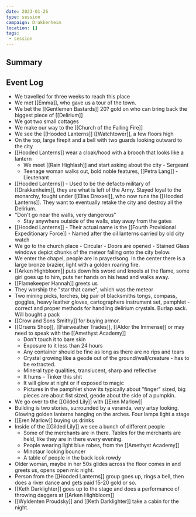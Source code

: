 ```yaml
---
date: 2023-01-26
type: session
campaign: Drakkenheim
location: []
tags:
 - session
---
```


## Summary

## Event Log

- We travelled for three weeks to reach this place
- We met [[Emma]], who gave us a tour of the town.
- We bet the [[Gentlemen Bastards]] 20? gold on who can bring back the biggest piece of [[Delirium]]
- We got two small cottages
- We make our way to the [[Church of the Falling Fire]]
- We see the [[Hooded Lanterns]] [[Watchtower]], a few floors high
- On the top, large firepit and a bell with two guards looking outward to the city
- [[Hooded Lanterns]] wear a cloak/hood with a brooch that looks like a lantern
	- We meet [[Rain Highlash]] and start asking about the city - Sergeant
	- Teenage woman walks out, bold noble features, [[Petra Lang]] - Lieutenant
- [[Hooded Lanterns]] - Used to be the defacto military of [[Drakkenheim]], they are what is left of the Army. Stayed loyal to the monarchy, fought under [[Elias Drexxel]], who now runs the [[Hooded Lanterns]]. They want to eventually retake the city and destroy all the Delirium.
- "Don't go near the walls, very dangerous"
	- Stay anywhere outside of the walls, stay away from the gates
- [[Hooded Lanterns]] - Their actual name is the [[Fourth Provisional Expeditionary Force]] - Named after the oil lanterns carried by old city watch
- We go to the church place - Circular - Doors are opened - Stained Glass windows depict chunks of the meteor falling onto the city below.
- We enter the chapel, people are in prayer/song. In the center there is a large bronze brazier, light with a golden roaring fire.
- [[Arken Highbloom]] puts down his sword and kneels at the flame, some girl goes up to him, puts her hands on his head and walks away.
- [[Flamekeeper Hannah]] greets us
- They worship the "star that came", which was the meteor
- Two mining picks, torches, big pair of blacksmiths tongs, compass, goggles, heavy leather gloves, cartographers instrument set, pamphlet - correct and proper methods for handling delirium crystals. Burlap sack. Will bought a pack
- [[Crow and Sons Smithy]] for buying armor.
- [[Orsens Shop]], [[Fairweather Trades]], [[Aldor the Immense]] or may need to speak with the [[Amethyst Academy]]
	- Don't touch it to bare skin
	- Exposure to it less than 24 hours
	- Any container should be fine as long as there are no rips and tears
	- Crystal growing like a geode out of the ground/wall/creature - has to be extracted.
	- Mineral type qualities, translucent, sharp and reflective
	- It hums - Tinker this shit
	- It will glow at night or if exposed to magic
	- Pictures in the pamphlet show its typically about "finger" sized, big pieces are about fist sized, geode about the side of a pumpkin.
- We go over to the [[Gilded Lily]] with [[Eren Marlow]]
- Building is two stories, surrounded by a veranda, very artsy looking. Glowing golden lanterns hanging on the arches. Four lamps light a stage
- [[Eren Marlow]] buying us drinks
- Inside of the [[Gilded Lily]] we see a bunch of different people
	- Some of the merchants are in there. Tables for the merchants are held, like they are in there every evening.
	- People wearing light blue robes, from the [[Amethyst Academy]]
	- Minotaur looking bouncer
	- A table of people in the back look rowdy
- Older woman, maybe in her 50s glides across the floor comes in and greets us, opens open mic night.
- Person from the [[Hooded Lanterns]] group goes up, rings a bell, then does a river dance and gets paid 15-20 gold or so.
- [[Keth Darklighter]] goes up to the stage and does a performance of throwing daggers at [[Arken Highbloom]]
- [[Wyldenten Proudsky]] and [[Keth Darklighter]] take a cabin for the night.